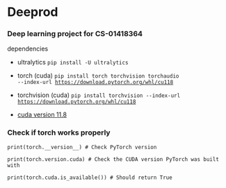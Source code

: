 # Deeprod

### Deep learning project for CS-01418364

dependencies
- ultralytics
<code>pip install -U ultralytics</code>

- torch (cuda)
<code>pip install torch torchvision torchaudio --index-url https://download.pytorch.org/whl/cu118</code>

- torchvision (cuda)
<code>pip install torchvision --index-url https://download.pytorch.org/whl/cu118</code>

- [cuda version 11.8](https://developer.nvidia.com/cuda-11-8-0-download-archive?target_os=Windows&target_arch=x86_64&target_version=11&target_type=exe_local)
### Check if torch works properly
```
print(torch.__version__) # Check PyTorch version

print(torch.version.cuda) # Check the CUDA version PyTorch was built with

print(torch.cuda.is_available()) # Should return True
```

